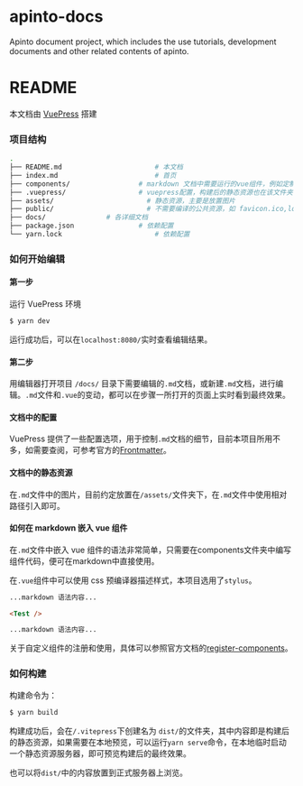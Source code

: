 # apinto-docs
Apinto document project, which includes the use tutorials, development documents and other related contents of apinto. 

# README

本文档由 [VuePress](https://v2.vuepress.vuejs.org/) 搭建

### 项目结构

```bash
.
├── README.md						# 本文档
├── index.md						# 首页
├── components/					# markdown 文档中需要运行的vue组件，例如定制化的首页
├── .vuepress/					# vuepress配置，构建后的静态资源也在该文件夹下。
├── assets/						  # 静态资源，主要是放置图片
├── public/						  # 不需要编译的公共资源，如 favicon.ico,logo等
├── docs/               # 各详细文档
├── package.json				# 依赖配置
└── yarn.lock						# 依赖配置
```

### 如何开始编辑

#### 第一步

运行 VuePress 环境

```bash
$ yarn dev
```

运行成功后，可以在`localhost:8080/`实时查看编辑结果。

#### 第二步

用编辑器打开项目 `/docs/` 目录下需要编辑的`.md`文档，或新建`.md`文档，进行编辑。`.md`文件和`.vue`的变动，都可以在步骤一所打开的页面上实时看到最终效果。

#### 文档中的配置

VuePress 提供了一些配置选项，用于控制`.md`文档的细节，目前本项目所用不多，如需要查阅，可参考官方的[Frontmatter](https://v2.vuepress.vuejs.org/reference/default-theme/frontmatter.html)。

#### 文档中的静态资源

在`.md`文件中的图片，目前约定放置在`/assets/`文件夹下，在`.md`文件中使用相对路径引入即可。

#### 如何在 markdown 嵌入 vue 组件

在`.md`文件中嵌入 vue 组件的语法非常简单，只需要在components文件夹中编写组件代码，便可在markdown中直接使用。

在`.vue`组件中可以使用 css 预编译器描述样式，本项目选用了`stylus`。

```markdown
...markdown 语法内容...

<Test />

...markdown 语法内容...
```

关于自定义组件的注册和使用，具体可以参照官方文档的[register-components](https://v2.vuepress.vuejs.org/reference/plugin/register-components.html)。

### 如何构建

构建命令为：

```bash
$ yarn build
```

构建成功后，会在`/.vitepress`下创建名为 `dist/`的文件夹，其中内容即是构建后的静态资源，如果需要在本地预览，可以运行`yarn serve`命令，在本地临时启动一个静态资源服务器，即可预览构建后的最终效果。

也可以将`dist/`中的内容放置到正式服务器上浏览。
